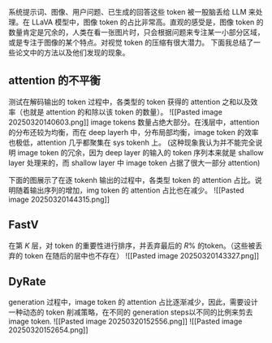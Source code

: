
系统提示词、图像、用户问题、已生成的回答这些 token 被一股脑丢给 LLM 来处理。在 LLaVA 模型中，图像 token 的占比非常高。直观的感受是，图像 token 的数量肯定是冗余的，人类在看一张图片时，只会根据问题来专注某一小部分区域，或是专注于图像的某个特点。对视觉 token 的压缩有很大潜力。
下面我总结了一些论文中的方法以及他们发现的现象。

## attention 的不平衡

测试在解码输出的 token 过程中，各类型的 token 获得的 attention 之和以及效率（也就是 attention 的和除以该 token 的数量）。
![[Pasted image 20250320140603.png]]
image tokens 数量占绝大部分。在浅层中，attention 的分布还较为均衡，而在 deep layerh 中，分布局部均衡，image token 的效率也极低，attention 几乎都聚集在 sys tokenh 上。
(这种现象我认为并不能完全说明 image token 的冗余，因为 deep layer 的输入的 token 序列本来就是 shallow layer 处理来的，而 shallow layer 中 image token 占据了很大一部分 attention)

下面的图展示了在逐 tokenh 输出的过程中，各类型 token 的 attention 占比。说明随着输出序列的增加，img token 的 attention 占比也在减少。
![[Pasted image 20250320144315.png]]

## FastV
在第 $K$ 层，对 token 的重要性进行排序，并丢弃最后的 $R\%$ 的token。（这些被丢弃的 token 在随后的层中也不存在）
![[Pasted image 20250320143327.png]] 
## DyRate
generation 过程中，image token 的 attention 占比逐渐减少，因此，需要设计一种动态的 token 削减策略，在不同的 generation steps以不同的比例来剪去 image token.
![[Pasted image 20250320152556.png]]
![[Pasted image 20250320152654.png]]